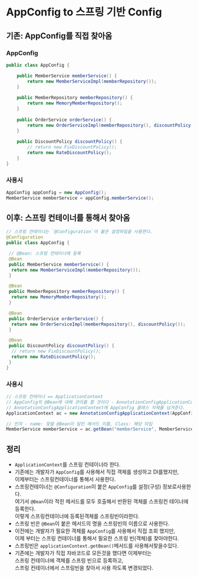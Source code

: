  AppConfig to 스프링 기반 Config
 =============================

## 기존: AppConfig를 직접 찾아옴

### AppConfig
```java
public class AppConfig {

    public MemberService memberService() {
        return new MemberServiceImpl(memberRepository());
    }
    
    public MemberRepository memberRepository() {
        return new MemoryMemberRepository();
    }
    
    public OrderService orderService() {
        return new OrderServiceImpl(memberRepository(), discountPolicy());
    }
    
    public DiscountPolicy discountPolicy() {
        // return new FixDiscountPolicy();
        return new RateDiscountPolicy();
    }
}

```
### 사용시
```java
AppConfig appConfig = new AppConfig();
MemberService memberService = appConfig.memberService();
```

## 이후: 스프링 컨테이너를 통해서 찾아옴
```java
// 스프링 컨테이너는 `@Configuration`이 붙은 설정파일을 사용한다.
@Configuration
public class AppConfig {

 // @Bean: 스프링 컨테이너에 등록
 @Bean
 public MemberService memberService() {
  return new MemberServiceImpl(memberRepository());
 }

 @Bean
 public MemberRepository memberRepository() {
  return new MemoryMemberRepository();
 }

 @Bean
 public OrderService orderService() {
  return new OrderServiceImpl(memberRepository(), discountPolicy());
 }

 @Bean
 public DiscountPolicy discountPolicy() {
  // return new FixDiscountPolicy();
  return new RateDiscountPolicy();
 }
}
```
### 사용시
```java
// 스프링 컨테이너 == ApplicationContext
// AppConfig의 @Bean에 대해 관리를 할 것이다 - AnnotationConfigApplicationContext 사용
// AnnotationConfigApplicationContext에 AppConfig 클래스 자체를 넘겨준다.
ApplicationContext ac = new AnnotationConfigApplicationContext(AppConfig.class);

// 인자 - name: 찾을 @Bean이 달린 메서드 이름, Class: 해당 타입
MemberService memberService = ac.getBean("memberService", MemberService.class);
```

## 정리
* `ApplicationContext`를 스프링 컨테이너라 한다.
* 기존에는 개발자가 `AppConfig`를 사용해서 직접 객체를 생성하고 DI를했지만,   
    이제부터는 스프링컨테이너를 통해서 사용한다.
* 스프링컨테이너는 `@Configuration`이 붙은 `AppConfig`를 설정(구성) 정보로사용한다.    
      여기서 `@Bean`이라 적힌 메서드를 모두 호출해서 반환된 객체를 스프링컨 테이너에 등록한다.    
      이렇게 스프링컨테이너에 등록된객체를 스프링빈이라한다.
* 스프링 빈은 `@Bean`이 붙은 메서드의 명을 스프링빈의 이름으로 사용한다. 
* 이전에는 개발자가 필요한 객체를 `AppConfig`를 사용해서 직접 조회 했지만,  
  이제 부터는 스프링 컨테이너를 통해서 필요한 스프링 빈(객체)를 찾아야한다. 
* 스프링빈은 `applicationContext.getBean()`메서드를 사용해서찾을수있다.
* 기존에는 개발자가 직접 자바코드로 모든것을 했다면 이제부터는    
              스프링 컨테이너에 객체를 스프링 빈으로 등록하고,     
              스프링 컨테이너에서 스프링빈을 찾아서 사용 하도록 변경되었다.
  